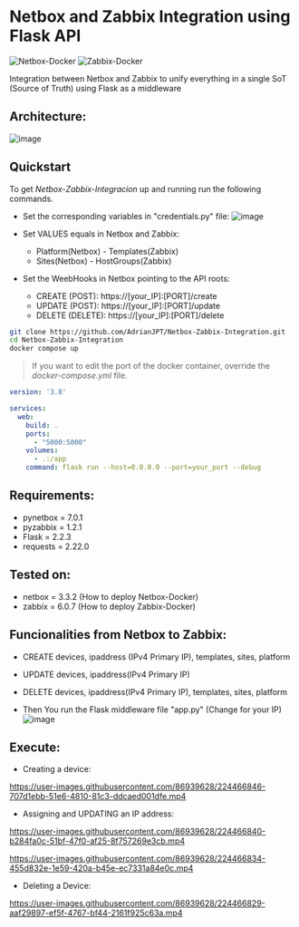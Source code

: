 # Netbox and Zabbix Integration using Flask API

![Netbox-Docker](https://github.com/netbox-community/netbox-docker/tree/release)
![Zabbix-Docker](https://www.zabbix.com/documentation/current/en/manual/installation/containers#docker-compose)

Integration between Netbox and Zabbix to unify everything in a single SoT (Source of Truth) using Flask as a middleware

## Architecture:

![image](https://user-images.githubusercontent.com/86939628/224465296-abddcd6b-f1a6-4a51-90b1-c212dcd4d08f.png)

## Quickstart

To get _Netbox-Zabbix-Integracion_ up and running run the following commands.

* Set the corresponding variables in "credentials.py" file:
![image](https://user-images.githubusercontent.com/86939628/224465775-7a07d1ca-989e-4aef-89d0-fd627f933413.png)

* Set VALUES equals in Netbox and Zabbix: 
    - Platform(Netbox) - Templates(Zabbix)
    - Sites(Netbox) - HostGroups(Zabbix)

* Set the WeebHooks in Netbox pointing to the API roots:
    * CREATE (POST): https://[your_IP]:[PORT]/create
    * UPDATE (POST): https://[your_IP]:[PORT]/update
    * DELETE (DELETE): https://[your_IP]:[PORT]/delete


```bash
git clone https://github.com/AdrianJPT/Netbox-Zabbix-Integration.git
cd Netbox-Zabbix-Integration
docker compose up
```

 > If you want to edit the port of the docker container, override the _docker-compose.yml_ file.
```docker-compose.yml
version: '3.8'

services:
  web:
    build: .
    ports:
      - "5000:5000"
    volumes:
      - .:/app
    command: flask run --host=0.0.0.0 --port=your_port --debug
```


## Requirements:
  - pynetbox = 7.0.1
  - pyzabbix = 1.2.1
  - Flask = 2.2.3
  - requests = 2.22.0

## Tested on:
  - netbox = 3.3.2 (How to deploy Netbox-Docker)
  - zabbix = 6.0.7 (How to deploy Zabbix-Docker)

## Funcionalities from Netbox to Zabbix:
- CREATE devices, ipaddress (IPv4 Primary IP), templates, sites, platform
- UPDATE devices, ipaddress(IPv4 Primary IP)
- DELETE devices, ipaddress(IPv4 Primary IP), templates, sites, platform


  
- Then You run the Flask middleware file "app.py" (Change for your IP)
![image](https://user-images.githubusercontent.com/86939628/224466267-7ce09abc-5a4c-49e0-8ffd-a684a94826a5.png)
## Execute:
- Creating a device:

https://user-images.githubusercontent.com/86939628/224466846-707d1ebb-51e6-4810-81c3-ddcaed001dfe.mp4


- Assigning and UPDATING an IP address:

https://user-images.githubusercontent.com/86939628/224466840-b284fa0c-51bf-47f0-af25-8f757269e3cb.mp4


https://user-images.githubusercontent.com/86939628/224466834-455d832e-1e59-420a-b45e-ec7331a84e0c.mp4


- Deleting a Device:

https://user-images.githubusercontent.com/86939628/224466829-aaf29897-ef5f-4767-bf44-2161f925c63a.mp4




 

